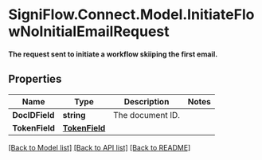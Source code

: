 # SigniFlow.Connect.Model.InitiateFlowNoInitialEmailRequest
#### The request sent to initiate a workflow skiiping the first email.

## Properties

Name | Type | Description | Notes
------------ | ------------- | ------------- | -------------
**DocIDField** | **string** | The document ID. | 
**TokenField** | [**TokenField**](TokenField.md) |  | 

[[Back to Model list]](../README.md#documentation-for-models) [[Back to API list]](../README.md#documentation-for-api-endpoints) [[Back to README]](../README.md)

